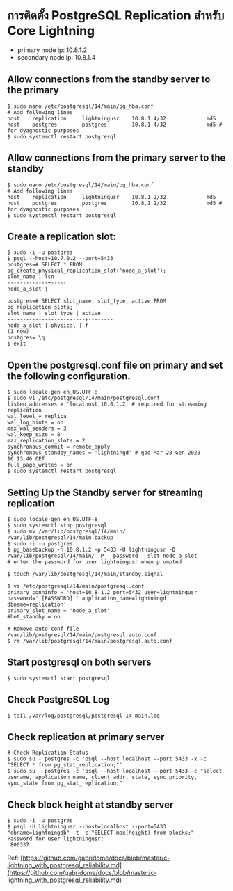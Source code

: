# การติดตั้ง PostgreSQL Replication สำหรับ Core Lightning

 - primary node ip:   10.8.1.2
 - secondary node ip: 10.8.1.4


## Allow connections from the standby server to the primary
~~~
$ sudo nano /etc/postgresql/14/main/pg_hba.conf
# Add following lines
host    replication     lightningusr    10.8.1.4/32             md5
host    postgres        postgres        10.8.1.4/32             md5 # for dyagnostic purposes
$ sudo systemctl restart postgresql
~~~
## Allow connections from the primary server to the standby
~~~
$ sudo nano /etc/postgresql/14/main/pg_hba.conf
# Add following lines
host    replication     lightningusr    10.8.1.2/32             md5
host    postgres        postgres        10.8.1.2/32             md5 # for dyagnostic purposes
$ sudo systemctl restart postgresql
~~~


## Create a replication slot:
~~~
$ sudo -i -u postgres 
$ psql --host=10.7.0.2 --port=5433
postgres=# SELECT * FROM pg_create_physical_replication_slot('node_a_slot');
slot_name | lsn
-------------+-----
node_a_slot |

postgres=# SELECT slot_name, slot_type, active FROM pg_replication_slots;
slot_name | slot_type | active
-------------+-----------+--------
node_a_slot | physical | f
(1 row)
postgres= \q
$ exit
~~~

## Open the postgresql.conf file on primary and set the following configuration.
~~~
$ sudo locale-gen en_US.UTF-8
$ sudo vi /etc/postgresql/14/main/postgresql.conf
listen_addresses = 'localhost,10.8.1.2' # required for streaming replication
wal_level = replica
wal_log_hints = on
max_wal_senders = 3
wal_keep_size = 8
max_replication_slots = 2
synchronous_commit = remote_apply
synchronous_standby_names = 'lightningd' # gbd Mar 28 Gen 2020 16:13:46 CET
full_page_writes = on
$ sudo systemctl restart postgresql
~~~

## Setting Up the Standby server for streaming replication
~~~
$ sudo locale-gen en_US.UTF-8
$ sudo systemctl stop postgresql
$ sudo mv /var/lib/postgresql/14/main/ /var/lib/postgresql/14/main.backup
$ sudo -i -u postgres
$ pg_basebackup -h 10.8.1.2 -p 5433 -U lightningusr -D /var/lib/postgresql/14/main/ -P --password --slot node_a_slot
# enter the password for user lightningusr when prompted

$ touch /var/lib/postgresql/14/main/standby.signal

$ vi /etc/postgresql/14/main/postgresql.conf
primary_conninfo = 'host=10.8.1.2 port=5432 user=lightningusr password=''[PASSWORD]'' application_name=lightningd dbname=replication'
primary_slot_name = 'node_a_slot'
#hot_standby = on

# Remove auto conf file /var/lib/postgresql/14/main/postgresql.auto.conf
$ rm /var/lib/postgresql/14/main/postgresql.auto.conf
~~~

## Start postgresql on both servers
~~~
$ sudo systemctl start postgresql
~~~
## Check PostgreSQL Log
~~~
$ tail /var/log/postgresql/postgresql-14-main.log
~~~
## Check replication at primary server
~~~
# Check Replication Status
$ sudo su - postgres -c 'psql --host localhost --port 5433 -x -c "SELECT * from pg_stat_replication;"' 
$ sudo su - postgres -c 'psql --host localhost --port 5433 -c "select usename, application_name, client_addr, state, sync_priority, sync_state from pg_stat_replication;"'

~~~
## Check block height at standby server
~~~
$ sudo -i -u postgres
$ psql -U lightningusr --host=localhost --port=5433 "dbname=lightningdb" -t -c "SELECT max(height) from blocks;"
Password for user lightningusr:
 800337

~~~
Ref: [https://github.com/gabridome/docs/blob/master/c-lightning_with_postgresql_reliability.md](https://github.com/gabridome/docs/blob/master/c-lightning_with_postgresql_reliability.md)
